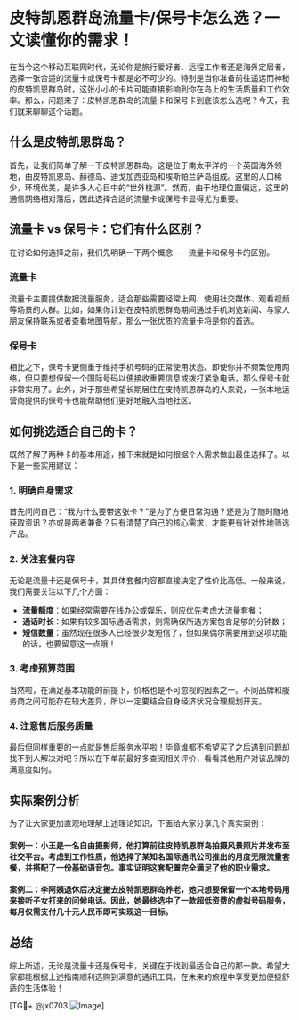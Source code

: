 # 皮特凯恩群岛流量卡/保号卡怎么选？一文读懂你的需求！

在当今这个移动互联网时代，无论你是旅行爱好者、远程工作者还是海外定居者，选择一张合适的流量卡或保号卡都是必不可少的。特别是当你准备前往遥远而神秘的皮特凯恩群岛时，这张小小的卡片可能直接影响到你在岛上的生活质量和工作效率。那么，问题来了：皮特凯恩群岛的流量卡和保号卡到底该怎么选呢？今天，我们就来聊聊这个话题。

## 什么是皮特凯恩群岛？

首先，让我们简单了解一下皮特凯恩群岛。这是位于南太平洋的一个英国海外领地，由皮特凯恩岛、赫德岛、迪戈加西亚岛和埃斯帕兰萨岛组成。这里的人口稀少，环境优美，是许多人心目中的“世外桃源”。然而，由于地理位置偏远，这里的通信网络相对落后，因此选择合适的流量卡或保号卡显得尤为重要。

## 流量卡 vs 保号卡：它们有什么区别？

在讨论如何选择之前，我们先明确一下两个概念——流量卡和保号卡的区别。

### 流量卡

流量卡主要提供数据流量服务，适合那些需要经常上网、使用社交媒体、观看视频等场景的人群。比如，如果你计划在皮特凯恩群岛期间通过手机浏览新闻、与家人朋友保持联系或者查看地图导航，那么一张优质的流量卡将是你的首选。

### 保号卡

相比之下，保号卡更侧重于维持手机号码的正常使用状态。即使你并不频繁使用网络，但只要想保留一个国际号码以便接收重要信息或拨打紧急电话，那么保号卡就非常实用了。此外，对于那些希望长期居住在皮特凯恩群岛的人来说，一张本地运营商提供的保号卡也能帮助他们更好地融入当地社区。

## 如何挑选适合自己的卡？

既然了解了两种卡的基本用途，接下来就是如何根据个人需求做出最佳选择了。以下是一些实用建议：

### 1. 明确自身需求

首先问问自己：“我为什么要带这张卡？”是为了方便日常沟通？还是为了随时随地获取资讯？亦或是两者兼备？只有清楚了自己的核心需求，才能更有针对性地筛选产品。

### 2. 关注套餐内容

无论是流量卡还是保号卡，其具体套餐内容都直接决定了性价比高低。一般来说，我们需要关注以下几个方面：
- **流量额度**：如果经常需要在线办公或娱乐，则应优先考虑大流量套餐；
- **通话时长**：如果有较多国际通话需求，则需确保所选方案包含足够的分钟数；
- **短信数量**：虽然现在很多人已经很少发短信了，但如果偶尔需要用到这项功能的话，也要留意这一点哦！

### 3. 考虑预算范围

当然啦，在满足基本功能的前提下，价格也是不可忽视的因素之一。不同品牌和服务商之间可能存在较大差异，所以一定要结合自身经济状况合理规划开支。

### 4. 注意售后服务质量

最后但同样重要的一点就是售后服务水平啦！毕竟谁都不希望买了之后遇到问题却找不到人解决对吧？所以在下单前最好多查阅相关评价，看看其他用户对该品牌的满意度如何。

## 实际案例分析

为了让大家更加直观地理解上述理论知识，下面给大家分享几个真实案例：

#### 案例一：小王是一名自由摄影师，他打算前往皮特凯恩群岛拍摄风景照片并发布至社交平台。考虑到工作性质，他选择了某知名国际通讯公司推出的月度无限流量套餐，并搭配了一份基础语音包。事实证明这套配置完全满足了他的职业需求。

#### 案例二：李阿姨退休后决定搬去皮特凯恩群岛养老，她只想要保留一个本地号码用来接听子女打来的问候电话。因此，她最终选中了一款超低资费的虚拟号码服务，每月仅需支付几十元人民币即可实现这一目标。

## 总结

综上所述，无论是流量卡还是保号卡，关键在于找到最适合自己的那一款。希望大家都能根据上述指南顺利选购到满意的通讯工具，在未来的旅程中享受更加便捷舒适的生活体验！

[TG💪+ @jx0703 ![Image](https://github.com/user-attachments/assets/dbca1d08-cadb-493c-b0ec-ad6f7a83f270)]